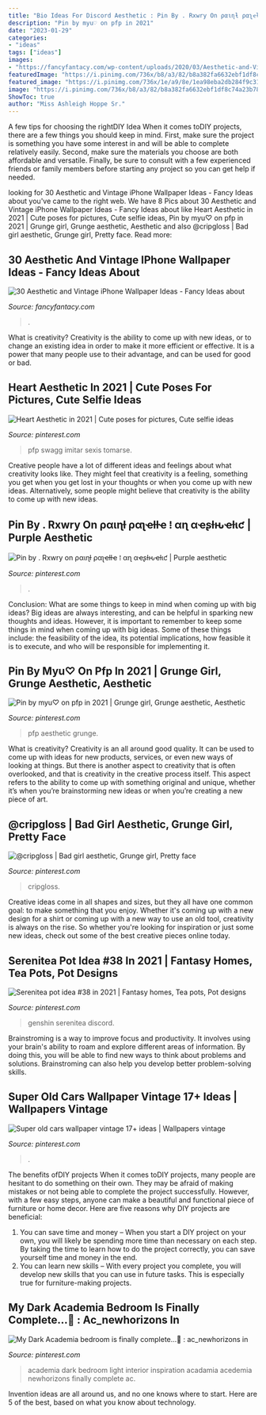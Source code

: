 ```yaml
---
title: "Bio Ideas For Discord Aesthetic : Pin By . Rxwry On ραιɳƚ ραʅҽƚƚҽ ⁞ αɳ αҽʂƚԋҽƚιƈ"
description: "Pin by myu♡ on pfp in 2021"
date: "2023-01-29"
categories:
- "ideas"
tags: ["ideas"]
images:
- "https://fancyfantacy.com/wp-content/uploads/2020/03/Aesthetic-and-Vintage-iPhone-Wallpaper-Ideas-9.jpg"
featuredImage: "https://i.pinimg.com/736x/b8/a3/82/b8a382fa6632ebf1df8c74a23b78d6d3.jpg"
featured_image: "https://i.pinimg.com/736x/1e/a9/8e/1ea98eba2db284f9c3157097540a3a79.jpg"
image: "https://i.pinimg.com/736x/b8/a3/82/b8a382fa6632ebf1df8c74a23b78d6d3.jpg"
ShowToc: true
author: "Miss Ashleigh Hoppe Sr."
---
```



A few tips for choosing the rightDIY Idea
When it comes toDIY projects, there are a few things you should keep in mind. First, make sure the project is something you have some interest in and will be able to complete relatively easily. Second, make sure the materials you choose are both affordable and versatile. Finally, be sure to consult with a few experienced friends or family members before starting any project so you can get help if needed.

	

		
looking for 30 Aesthetic and Vintage iPhone Wallpaper Ideas - Fancy Ideas about you've came to the right web. We have 8 Pics about 30 Aesthetic and Vintage iPhone Wallpaper Ideas - Fancy Ideas about like Heart Aesthetic in 2021 | Cute poses for pictures, Cute selfie ideas, Pin by myu♡ on pfp in 2021 | Grunge girl, Grunge aesthetic, Aesthetic and also @cripgloss | Bad girl aesthetic, Grunge girl, Pretty face. Read more:
		
    
## 30 Aesthetic And Vintage IPhone Wallpaper Ideas - Fancy Ideas About

<img loading=lazy src="https://fancyfantacy.com/wp-content/uploads/2020/03/Aesthetic-and-Vintage-iPhone-Wallpaper-Ideas-9.jpg" onerror="this.onerror=null;this.src='https://tse3.mm.bing.net/th?id=OIP.YZxYk3XjfCTtrYTIce17lQHaM_&amp;pid=15.1';" alt="30 Aesthetic and Vintage iPhone Wallpaper Ideas - Fancy Ideas about">

_Source: fancyfantacy.com_

>. 

	

What is creativity?
Creativity is the ability to come up with new ideas, or to change an existing idea in order to make it more efficient or effective. It is a power that many people use to their advantage, and can be used for good or bad.

    
## Heart Aesthetic In 2021 | Cute Poses For Pictures, Cute Selfie Ideas

<img loading=lazy src="https://i.pinimg.com/736x/3b/44/c8/3b44c84190b8931e335bac3de3a02a11.jpg" onerror="this.onerror=null;this.src='https://tse4.mm.bing.net/th?id=OIP.IaQCIG1lOgHYukUjwpIMSgHaH0&amp;pid=15.1';" alt="Heart Aesthetic in 2021 | Cute poses for pictures, Cute selfie ideas">

_Source: pinterest.com_

>pfp swagg imitar sexis tomarse. 

	

Creative people have a lot of different ideas and feelings about what creativity looks like. They might feel that creativity is a feeling, something you get when you get lost in your thoughts or when you come up with new ideas. Alternatively, some people might believe that creativity is the ability to come up with new ideas.

    
## Pin By . Rxwry On ραιɳƚ ραʅҽƚƚҽ ⁞ αɳ αҽʂƚԋҽƚιƈ | Purple Aesthetic

<img loading=lazy src="https://i.pinimg.com/736x/be/ee/8e/beee8e80f6c5f2ceed9f52f20dbe4fac.jpg" onerror="this.onerror=null;this.src='https://tse4.mm.bing.net/th?id=OIP.CIJ35EsLtRlt4K9BGLyvVAHaHP&amp;pid=15.1';" alt="Pin by . Rxwry on ραιɳƚ ραʅҽƚƚҽ ⁞ αɳ αҽʂƚԋҽƚιƈ | Purple aesthetic">

_Source: pinterest.com_

>. 

	

Conclusion: What are some things to keep in mind when coming up with big ideas?
Big ideas are always interesting, and can be helpful in sparking new thoughts and ideas. However, it is important to remember to keep some things in mind when coming up with big ideas. Some of these things include: the feasibility of the idea, its potential implications, how feasible it is to execute, and who will be responsible for implementing it.

    
## Pin By Myu♡ On Pfp In 2021 | Grunge Girl, Grunge Aesthetic, Aesthetic

<img loading=lazy src="https://i.pinimg.com/736x/b8/a3/82/b8a382fa6632ebf1df8c74a23b78d6d3.jpg" onerror="this.onerror=null;this.src='https://tse1.mm.bing.net/th?id=OIP.8I5Lg2afLC5HnDup8WLkhQAAAA&amp;pid=15.1';" alt="Pin by myu♡ on pfp in 2021 | Grunge girl, Grunge aesthetic, Aesthetic">

_Source: pinterest.com_

>pfp aesthetic grunge. 

	

What is creativity?
Creativity is an all around good quality. It can be used to come up with ideas for new products, services, or even new ways of looking at things. But there is another aspect to creativity that is often overlooked, and that is creativity in the creative process itself. This aspect refers to the ability to come up with something original and unique, whether it’s when you’re brainstorming new ideas or when you’re creating a new piece of art.

    
## @cripgloss | Bad Girl Aesthetic, Grunge Girl, Pretty Face

<img loading=lazy src="https://i.pinimg.com/736x/d9/5d/05/d95d05aa27185c8de6046cc09b2a00d1.jpg" onerror="this.onerror=null;this.src='https://tse1.mm.bing.net/th?id=OIP.xv-3VfyGeiYvkYjFjMI5ywHaKk&amp;pid=15.1';" alt="@cripgloss | Bad girl aesthetic, Grunge girl, Pretty face">

_Source: pinterest.com_

>cripgloss. 

	

Creative ideas come in all shapes and sizes, but they all have one common goal: to make something that you enjoy. Whether it's coming up with a new design for a shirt or coming up with a new way to use an old tool, creativity is always on the rise. So whether you're looking for inspiration or just some new ideas, check out some of the best creative pieces online today.

    
## Serenitea Pot Idea #38 In 2021 | Fantasy Homes, Tea Pots, Pot Designs

<img loading=lazy src="https://i.pinimg.com/736x/1e/a9/8e/1ea98eba2db284f9c3157097540a3a79.jpg" onerror="this.onerror=null;this.src='https://tse3.mm.bing.net/th?id=OIP.9WcaNRzEZ1r_r5RdEqrDNQHaEK&amp;pid=15.1';" alt="Serenitea pot idea #38 in 2021 | Fantasy homes, Tea pots, Pot designs">

_Source: pinterest.com_

>genshin serenitea discord. 

	

Brainstroming is a way to improve focus and productivity. It involves using your brain's ability to roam and explore different areas of information. By doing this, you will be able to find new ways to think about problems and solutions. Brainstroming can also help you develop better problem-solving skills.

    
## Super Old Cars Wallpaper Vintage 17+ Ideas | Wallpapers Vintage

<img loading=lazy src="https://i.pinimg.com/736x/7c/9c/c8/7c9cc8b274a01e4e6bb1dbee683e247c.jpg" onerror="this.onerror=null;this.src='https://tse3.mm.bing.net/th?id=OIP.jnM_jc2FmXfGnEDDZugtRQAAAA&amp;pid=15.1';" alt="Super old cars wallpaper vintage 17+ ideas | Wallpapers vintage">

_Source: pinterest.com_

>. 

	

The benefits ofDIY projects
When it comes toDIY projects, many people are hesitant to do something on their own. They may be afraid of making mistakes or not being able to complete the project successfully. However, with a few easy steps, anyone can make a beautiful and functional piece of furniture or home decor. Here are five reasons why DIY projects are beneficial: 
1. You can save time and money – When you start a DIY project on your own, you will likely be spending more time than necessary on each step. By taking the time to learn how to do the project correctly, you can save yourself time and money in the end. 
2. You can learn new skills – With every project you complete, you will develop new skills that you can use in future tasks. This is especially true for furniture-making projects.

    
## My Dark Academia Bedroom Is Finally Complete...🧳 : Ac_newhorizons In

<img loading=lazy src="https://i.pinimg.com/736x/8d/b7/5d/8db75df0827447ad1c5ff0c9e3c83048.jpg" onerror="this.onerror=null;this.src='https://tse3.mm.bing.net/th?id=OIP.5PYi6soBr7pdwQKpfDhWfQHaEJ&amp;pid=15.1';" alt="My Dark Academia bedroom is finally complete...🧳 : ac_newhorizons in">

_Source: pinterest.com_

>academia dark bedroom light interior inspiration acadamia acedemia newhorizons finally complete ac. 

	

Invention ideas are all around us, and no one knows where to start. Here are 5 of the best, based on what you know about technology. 

